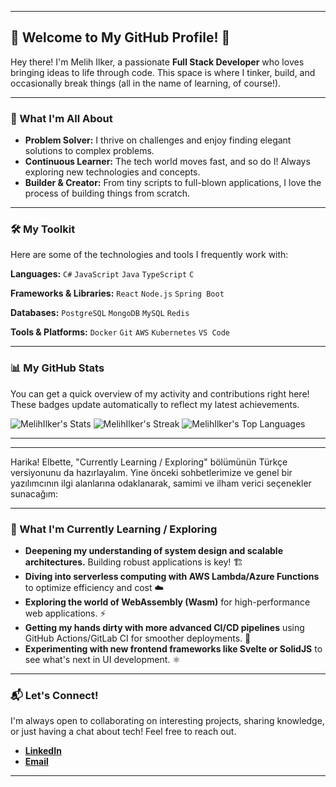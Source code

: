 -----

## 🌟 Welcome to My GitHub Profile\! 🌟

Hey there\! I'm Melih Ilker, a passionate **Full Stack Developer** who loves bringing ideas to life through code. This space is where I tinker, build, and occasionally break things (all in the name of learning, of course\!).

-----

### 🚀 What I'm All About

  * **Problem Solver:** I thrive on challenges and enjoy finding elegant solutions to complex problems.
  * **Continuous Learner:** The tech world moves fast, and so do I\! Always exploring new technologies and concepts.
  * **Builder & Creator:** From tiny scripts to full-blown applications, I love the process of building things from scratch.
-----

### 🛠️ My Toolkit

Here are some of the technologies and tools I frequently work with:

**Languages:**
`C#` `JavaScript` `Java` `TypeScript` `C`

**Frameworks & Libraries:**
`React` `Node.js` `Spring Boot`

**Databases:**
`PostgreSQL` `MongoDB` `MySQL` `Redis`

**Tools & Platforms:**
`Docker` `Git` `AWS` `Kubernetes` `VS Code`

-----

### 📊 My GitHub Stats

You can get a quick overview of my activity and contributions right here\! These badges update automatically to reflect my latest achievements.

![MelihIlker's Stats](https://github-readme-stats.vercel.app/api?username=MelihIlker&theme=blueberry&show_icons=true&hide_border=true&count_private=true)
![MelihIlker's Streak](https://github-readme-streak-stats.herokuapp.com/?user=MelihIlker&theme=blueberry&hide_border=true)
![MelihIlker's Top Languages](https://github-readme-stats.vercel.app/api/top-langs/?username=MelihIlker&theme=blueberry&show_icons=true&hide_border=true&layout=compact)

-----

---

Harika! Elbette, "Currently Learning / Exploring" bölümünün Türkçe versiyonunu da hazırlayalım. Yine önceki sohbetlerimize ve genel bir yazılımcının ilgi alanlarına odaklanarak, samimi ve ilham verici seçenekler sunacağım:

---

### 🌱 What I'm Currently Learning / Exploring

* **Deepening my understanding of system design and scalable architectures.** Building robust applications is key! 🏗️
* **Diving into serverless computing with AWS Lambda/Azure Functions** to optimize efficiency and cost ☁️
* **Exploring the world of WebAssembly (Wasm)** for high-performance web applications. ⚡
* **Getting my hands dirty with more advanced CI/CD pipelines** using GitHub Actions/GitLab CI for smoother deployments. 🚀
* **Experimenting with new frontend frameworks like Svelte or SolidJS** to see what's next in UI development. ⚛️

---

### 📬 Let's Connect\!

I'm always open to collaborating on interesting projects, sharing knowledge, or just having a chat about tech\! Feel free to reach out.

  * [**LinkedIn**](https://www.linkedin.com/in/melihilker/)
  * [**Email**](mailto:melihilker9@gmail.com)

-----
